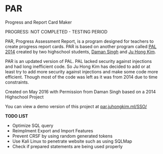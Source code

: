# PAR
<p>Progress and Report Card Maker</p>
<p>PROGRESS: NOT COMPLETED - TESTING PERIOD</p>

<p>PAR, Progress Assessment Report, is a program designed for teachers to create progress report cards. PAR is based on another program called <a href = 'https://github.com/damanveen/PAL'>PAL 2014</a> created by two highschool students, <a href = 'https://github.com/damanveen'>Daman Singh</a> and <a href = 'https://github.com/zakuArbor'>Ju Hong Kim</a>.</p>

<p>PAR is an updated version of PAL. PAL lacked security against injections and had long inefficient code. So Ju Hong Kim has decided to add or at least try to add more security against injections and make some code more efficient. Though most of the code was left as it was from 2014 due to time constraints.</p>

Created on May 2016 with Permission from Daman Singh based on a 2014 Highschool Project

You can view a demo version of this project at <a href = "https://par.juhongkim.ml/SSO/">par.juhongkim.ml/SSO/</a>

<b>TODO LIST</b>
<ul>
	<li>Optimize SQL query</li>
	<li>Reimplment Export and Import Features</li>
	<li>Prevent CRSF by using random generated tokens</li>
	<li>Use Kali Linux to penetrate website such as using SQLMap</li>
	<li>Check if prepared statements are being used properly</li>
</ul>

<!--
<ul>
	<li>FILES CREATED
		<ul>
			<li>index.html</li>
			<li>index.php</li>
		</ul>
	</li>
	<li>FILES EDITED:
		<ul>
			<li>index.php</li>
		</ul>
	</li>
	<li>OVERVIEW:</li>
		<ul>
			<li>Created basic site structure [NOT COMPLETED]</li>
		</ul>
	</li>
</ul>

<p>DATE</p>
<ul>
	<li>FILES CREATED:
		<ul>
			<li>FILENAME</li>
		</ul>
	</li>
	<li>FILES EDITED:
		<ul>
			<li>FILENAME</li>
		</ul>
	</li>
	<li>OVERVIEW:
		<ul>
			<li>Overview</li>
		</ul>
	</li>
</ul>
-->
